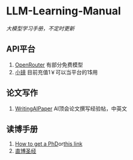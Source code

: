 # LLM-Learning-Manual
*大模型学习手册，不定时更新*

## API平台
1. [OpenRouter](https://openrouter.ai/) 有部分免费模型
2. [小镜](https://open.xiaojingai.com/console) 目前充值1￥可以当平台的1$用


## 论文写作
1. [WritingAIPaper](https://github.com/hzwer/WritingAIPaper) AI顶会论文撰写经验帖，中英文

## 读博手册
1. [How to get a PhD](https://z-library.co/book/18399023)or[this link](https://fenix.ics.ulisboa.pt/downloadFile/281603825729557/How%20to%20Get%20a%20PhD%20_%20A%20Handbook%20for%20Students%20and%20Their%20Supervisors%20(Estelle%20M.%20P.%20%20Derek%20S.%20P.)%20(z-lib.org).pdf)
2. [直博圣经](https://github.com/sxswz213/LLM-Learning-Manual/blob/main/%E7%9B%B4%E5%8D%9A%E5%9C%A3%E7%BB%8F.txt)

